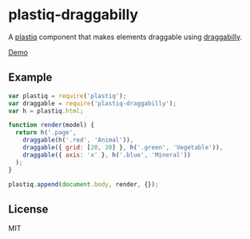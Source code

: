 # plastiq-draggabilly

A [plastiq](https://github.com/featurist/plastiq) component that makes elements
draggable using [draggabilly](https://github.com/desandro/draggabilly).

[Demo](http://www.featurist.co.uk/plastiq-draggabilly/)

## Example

```JavaScript
var plastiq = require('plastiq');
var draggable = require('plastiq-draggabilly');
var h = plastiq.html;

function render(model) {
  return h('.page',
    draggable(h('.red', 'Animal')),
    draggable({ grid: [20, 20] }, h('.green', 'Vegetable')),
    draggable({ axis: 'x' }, h('.blue', 'Mineral'))
  );
}

plastiq.append(document.body, render, {});
```

## License

MIT
